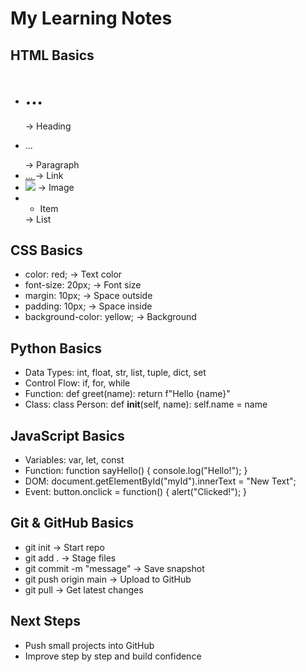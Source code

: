 # My Learning Notes

## HTML Basics
- <h1> ... </h1> → Heading
- <p> ... </p> → Paragraph
- <a href="link"> ... </a> → Link
- <img src="image.jpg" /> → Image
- <ul><li>Item</li></ul> → List

## CSS Basics
- color: red; → Text color
- font-size: 20px; → Font size
- margin: 10px; → Space outside
- padding: 10px; → Space inside
- background-color: yellow; → Background

## Python Basics
- Data Types: int, float, str, list, tuple, dict, set
- Control Flow: if, for, while
- Function:
  def greet(name):
      return f"Hello {name}"
- Class:
  class Person:
      def __init__(self, name):
          self.name = name

## JavaScript Basics
- Variables: var, let, const
- Function:
  function sayHello() {
      console.log("Hello!");
  }
- DOM:
  document.getElementById("myId").innerText = "New Text";
- Event:
  button.onclick = function() {
      alert("Clicked!");
  }

## Git & GitHub Basics
- git init → Start repo
- git add . → Stage files
- git commit -m "message" → Save snapshot
- git push origin main → Upload to GitHub
- git pull → Get latest changes

## Next Steps
- Push small projects into GitHub
- Improve step by step and build confidence
